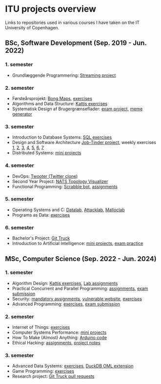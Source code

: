 # ITU projects overview

Links to repositories used in various courses I have taken on the IT University of Copenhagen.

## BSc, Software Development (Sep. 2019 - Jun. 2022)

### 1. semester

- Grundlæggende Programmering: [Streaming project](https://github.com/tjomson/Streaming-2.0)


### 2. semester

- Førsteårsprojekt: [Bong Maps](https://github.com/bong-inc/bong-maps), [exercises](https://github.com/tjomson/BFST20thhk)
- Algorithms and Data Structure: [Kattis exercises](https://github.com/tjomson/algs-kattis)
- Systematisk Design af Brugergrænseflader: [exam project](https://github.com/tjomson/DesignMemeEksamensprojekt), [meme generator](https://github.com/tjomson/meme-generator)

### 3. semester

- Introduction to Database Systems: [SQL exercises](https://github.com/tjomson/databasser/tree/master/sql-ting)
- Design and Software Architecture [Job-Tinder project](https://github.com/joglr/bdsa_project), weekly exercises [1](https://github.com/tjomson/BDSA2020.Assignment01), [2](https://github.com/tjomson/BDSA2020.Assignment02), [3](https://github.com/tjomson/BDSA2020.Assignment03), [4](https://github.com/tjomson/BDSA2020.Assignment04), [5](https://github.com/tjomson/BDSA2020.Assignment05), [6](https://github.com/tjomson/BDSA2020.Assignment06), [7](https://github.com/tjomson/BDSA2020.Assignment07)
- Distributed Systems: [mini projects](https://github.com/hojelse/dsys_miniproject)

### 4. semester

- DevOps: [Twooter (Twitter clone)](https://github.com/themagicstrings/twooter)
- Second Year Project: [NATS Topology Visualizer](https://github.com/SimCorp/nats-topology-visualiser)
- Functional Programming: [Scrabble bot](https://github.com/Kyhl/Scrubble), [assignments](https://github.com/tjomson/FP2021)

### 5. semester

- Operating Systems and C: [Datalab](https://github.com/tjomson/21-Lab1-datalab), [Attacklab](https://github.com/tjomson/det-her-er-c/blob/main/attacklab.md), [Malloclab](https://github.com/tjomson/21-Lab3-malloclab)
- Programs as Data: [exercises](https://github.com/themagicstrings/BPRD)

### 6. semester

- Bachelor's Project: [Git Truck](https://github.com/git-truck/git-truck)
- Introduction to Artificial Intelligence: [mini projects](https://github.com/hojelse/nutellaAI), [exam practice](https://github.com/tjomson/iai-ve)

## MSc, Computer Science (Sep. 2022 - Jun. 2024)

### 1. semester

- Algorithm Design: [Kattis exercises](https://github.com/tjomson/algdes-kattis), [Lab assignments](https://github.com/bueskyd/algdes-labs)
- Practical Concurrent and Parallel Programming: [assignments](https://github.com/tjomson/pcpp), [exam submission](https://github.com/tjomson/pcpp-exam)
- Security: [mandatory assignments](https://github.com/tjomson/security-mandatory), [vulnerable website](https://github.com/tjomson/MySecretNotes), [exercises](https://github.com/emiljapelt/INSEC1)
- Advanced Programming: [exercises](https://github.com/tjomson/adpro), [exam submission](https://github.com/tjomson/adpro-exam)

### 2. semester

- Internet of Things: [exercises](https://github.com/tjomson/IoT)
- Computer Systems Performance: [mini projects](https://github.com/emiljapelt/CriSP)
- How To Make (Almost) Anything: [Arduino code](https://github.com/tjomson/htmaa)
- Ethical Hacking: [assignments](https://github.com/tjomson/ethical-hacking), [project notes](https://github.com/emiljapelt/Etisk-hakkeri)

### 3. semester

- Advanced Data Systems: [exercises](https://github.com/tjomson/advanced-data-systems), [DuckDB OML extension](https://github.com/tjomson/oml)
- Game Programming: [exercises](https://github.com/tjomson/gaming)
- Research project: [Git Truck pull requests](https://github.com/git-truck/git-truck/pulls?q=is%3Apr+milestone%3A%22Fast+truck+research%22)